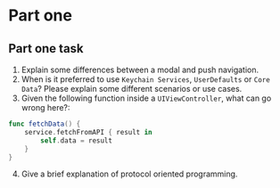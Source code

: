 # Part one

## Part one task

1) Explain some differences between a modal and push navigation.
2) When is it preferred to use `Keychain Services`, `UserDefaults` or `Core Data`? Please explain some different scenarios or use cases.
3) Given the following function inside a `UIViewController`, what can go wrong here?:
```swift
func fetchData() {
    service.fetchFromAPI { result in
        self.data = result
    }
}
```
4) Give a brief explanation of protocol oriented programming.

